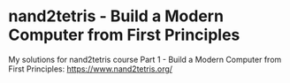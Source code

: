 # nand2tetris - Build a Modern Computer from First Principles
My solutions for nand2tetris course Part 1 - Build a Modern Computer from First Principles: https://www.nand2tetris.org/
